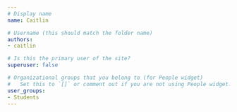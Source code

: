```yaml
---
# Display name
name: Caitlin

# Username (this should match the folder name)
authors:
- caitlin

# Is this the primary user of the site?
superuser: false

# Organizational groups that you belong to (for People widget)
#   Set this to `[]` or comment out if you are not using People widget.
user_groups:
- Students
---
```


